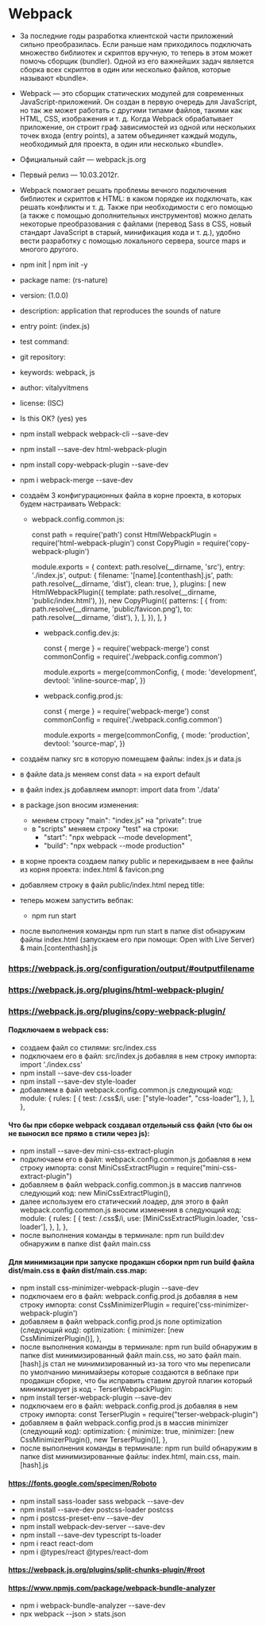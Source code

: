 # Webpack

- За последние годы разработка клиентской части приложений сильно преобразилась. Если раньше нам приходилось подключать множество библиотек и скриптов вручную, то теперь в этом может помочь сборщик (bundler). Одной из его важнейших задач является сборка всех скриптов в один или несколько файлов, которые называют «bundle».

- Webpack — это сборщик статических модулей для современных JavaScript-приложений. Он создан в первую очередь для JavaScript, но так же может работать с другими типами файлов, такими как HTML, CSS, изображения и т. д. Когда Webpack обрабатывает приложение, он строит граф зависимостей из одной или нескольких точек входа (entry points), а затем объединяет каждый модуль, необходимый для проекта, в один или несколько «bundle».

- Официальный сайт — webpack.js.org

- Первый релиз — 10.03.2012г.

- Webpack помогает решать проблемы вечного подключения библиотек и скриптов к HTML: в каком порядке их подключать, как решать конфликты и т. д. Также при необходимости с его помощью (а также с помощью дополнительных инструментов) можно делать некоторые преобразования с файлами (перевод Sass в CSS, новый стандарт JavaScript в старый, минификация кода и т. д.), удобно вести разработку с помощью локального сервера, source maps и многого другого.

- npm init | npm init -y

- package name: (rs-nature)
- version: (1.0.0)
- description: application that reproduces the sounds of nature
- entry point: (index.js)
- test command:
- git repository:
- keywords: webpack, js
- author: vitalyvitmens
- license: (ISC)
- Is this OK? (yes) yes

- npm install webpack webpack-cli --save-dev
- npm install --save-dev html-webpack-plugin
- npm install copy-webpack-plugin --save-dev
- npm i webpack-merge --save-dev

- создаём 3 конфигурационных файла в корне проекта, в которых будем настраивать Webpack:
  - webpack.config.common.js:

    const path = require('path')
    const HtmlWebpackPlugin = require('html-webpack-plugin')
    const CopyPlugin = require('copy-webpack-plugin')

    module.exports = {
      context: path.resolve(__dirname, 'src'),
      entry: './index.js',
      output: {
        filename: '[name].[contenthash].js',
        path: path.resolve(__dirname, 'dist'),
        clean: true,
      },
      plugins: [
        new HtmlWebpackPlugin({
          template: path.resolve(__dirname, 'public/index.html'),
        }),
        new CopyPlugin({
          patterns: [
            {
              from: path.resolve(__dirname, 'public/favicon.png'),
              to: path.resolve(__dirname, 'dist'),
            },
          ],
        }),
      ],
    }

    - webpack.config.dev.js:

      const { merge } = require('webpack-merge')
      const commonConfig = require('./webpack.config.common')

      module.exports = merge(commonConfig, {
        mode: 'development',
        devtool: 'inline-source-map',
      })

    - webpack.config.prod.js:

      const { merge } = require('webpack-merge')
      const commonConfig = require('./webpack.config.common')

      module.exports = merge(commonConfig, {
        mode: 'production',
        devtool: 'source-map',
      })

- создаём папку src в которую помещаем файлы: index.js и data.js
- в файле data.js меняем const data = на export default
- в файл index.js добавляем импорт: import data from './data'
- в package.json вносим изменения:
  - меняем строку "main": "index.js" на "private": true
  - в "scripts" меняем строку "test" на строки:
    - "start": "npx webpack --mode development",
    - "build": "npx webpack --mode production"
- в корне проекта создаем папку public и перекидываем в нее файлы из корня проекта: index.html & favicon.png
- добавляем строку в файл public/index.html перед title: <link rel="shoutcut icon" href="favicon.png" />
- теперь можем запустить вебпак:
  - npm run start
- после выполнения команды npm run start в папке dist обнаружим файлы index.html (запускаем его при помощи: Open with Live Server) & main.[contenthash].js

### https://webpack.js.org/configuration/output/#outputfilename

### https://webpack.js.org/plugins/html-webpack-plugin/

### https://webpack.js.org/plugins/copy-webpack-plugin/

#### Подключаем в webpack css:
- создаем файл со стилями: src/index.css
- подключаем его в файл: src/index.js добавляя в нем строку импорта: import './index.css'
- npm install --save-dev css-loader
- npm install --save-dev style-loader
- добавляем в файл webpack.config.common.js следующий код:
  module: {
    rules: [
      {
        test: /\.css$/i,
        use: ["style-loader", "css-loader"],
      },
    ],
  },

#### Что бы при сборке webpack создавал отдельный css файл (что бы он не выносил все прямо в стили через js):
- npm install --save-dev mini-css-extract-plugin
- подключаем его в файл: webpack.config.common.js добавляя в нем строку импорта: const MiniCssExtractPlugin = require("mini-css-extract-plugin")
- добавляем в файл webpack.config.common.js в массив палгинов следующий код:
  new MiniCssExtractPlugin(),
- далее используем его статический лоадер, для этого в файл webpack.config.common.js вносим изменения в следующий код:
  module: {
    rules: [
      {
        test: /\.css$/i,
        use: [MiniCssExtractPlugin.loader, 'css-loader'],
      },
    ],
  },
- после выполнения команды в терминале: npm run build:dev обнаружим в папке dist файл main.css

#### Для минимизации при запуске продакшн сборки npm run build файла dist/main.css в файл dist/main.css.map: 
- npm install css-minimizer-webpack-plugin --save-dev
- подключаем его в файл: webpack.config.prod.js добавляя в нем строку импорта: const CssMinimizerPlugin = require('css-minimizer-webpack-plugin')
- добавляем в файл webpack.config.prod.js поле optimization (следующий код):
  optimization: {
    minimizer: [new CssMinimizerPlugin()],
  },
- после выполнения команды в терминале: npm run build обнаружим в папке dist минимизированный файл main.css, но зато файл main.[hash].js стал не минимизированный из-за того что мы переписали по умолчанию минимайзеры которые создаются в вебпаке при продакшн сборке, что бы исправить ставим другой плагин который минимизирует js код - TerserWebpackPlugin:
- npm install terser-webpack-plugin --save-dev
- подключаем его в файл: webpack.config.prod.js добавляя в нем строку импорта: const TerserPlugin = require("terser-webpack-plugin")
- добавляем в файл webpack.config.prod.js в массив minimizer (следующий код):
  optimization: {
    minimize: true,
    minimizer: [new CssMinimizerPlugin(), new TerserPlugin()],
  },
- после выполнения команды в терминале: npm run build обнаружим в папке dist минимизированные файлы: index.html, main.css, main.[hash].js 

#### https://fonts.google.com/specimen/Roboto

- npm install sass-loader sass webpack --save-dev
- npm install --save-dev postcss-loader postcss
- npm i postcss-preset-env --save-dev
- npm install webpack-dev-server --save-dev
- npm install --save-dev typescript ts-loader
- npm i react react-dom
- npm i @types/react @types/react-dom

#### https://webpack.js.org/plugins/split-chunks-plugin/#root

#### https://www.npmjs.com/package/webpack-bundle-analyzer

- npm i webpack-bundle-analyzer --save-dev
- npx webpack --json > stats.json
